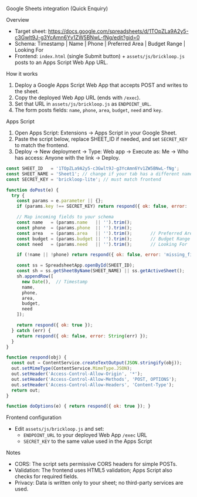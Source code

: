 Google Sheets integration (Quick Enquiry)

Overview
- Target sheet: https://docs.google.com/spreadsheets/d/1TOpZLa9A2y5-c3Gwlt9J-g3YcAmn6Yv1ZW5BNwL-fNg/edit?gid=0
- Schema: Timestamp | Name | Phone | Preferred Area | Budget Range | Looking For
- Frontend: `index.html` (single Submit button) + `assets/js/brickloop.js` posts to an Apps Script Web App URL.

How it works
1) Deploy a Google Apps Script Web App that accepts POST and writes to the sheet.
2) Copy the deployed Web App URL (ends with `/exec`).
3) Set that URL in `assets/js/brickloop.js` as `ENDPOINT_URL`.
4) The form posts fields: `name`, `phone`, `area`, `budget`, `need` and `key`.

Apps Script
1. Open Apps Script: Extensions → Apps Script in your Google Sheet.
2. Paste the script below, replace SHEET_ID if needed, and set `SECRET_KEY` to match the frontend.
3. Deploy → New deployment → Type: Web app → Execute as: Me → Who has access: Anyone with the link → Deploy.

```js
const SHEET_ID   = '1TOpZLa9A2y5-c3Gwlt9J-g3YcAmn6Yv1ZW5BNwL-fNg';
const SHEET_NAME = 'Sheet1'; // change if your tab has a different name
const SECRET_KEY = 'brickloop-lite'; // must match frontend

function doPost(e) {
  try {
    const params = e.parameter || {};
    if (params.key !== SECRET_KEY) return respond({ ok: false, error: 'unauthorized' });

    // Map incoming fields to your schema
    const name   = (params.name   || '').trim();
    const phone  = (params.phone  || '').trim();
    const area   = (params.area   || '').trim();       // Preferred Area
    const budget = (params.budget || '').trim();       // Budget Range
    const need   = (params.need   || '').trim();       // Looking For

    if (!name || !phone) return respond({ ok: false, error: 'missing_fields' });

    const ss = SpreadsheetApp.openById(SHEET_ID);
    const sh = ss.getSheetByName(SHEET_NAME) || ss.getActiveSheet();
    sh.appendRow([
      new Date(),  // Timestamp
      name,
      phone,
      area,
      budget,
      need
    ]);

    return respond({ ok: true });
  } catch (err) {
    return respond({ ok: false, error: String(err) });
  }
}

function respond(obj) {
  const out = ContentService.createTextOutput(JSON.stringify(obj));
  out.setMimeType(ContentService.MimeType.JSON);
  out.setHeader('Access-Control-Allow-Origin', '*');
  out.setHeader('Access-Control-Allow-Methods', 'POST, OPTIONS');
  out.setHeader('Access-Control-Allow-Headers', 'Content-Type');
  return out;
}

function doOptions(e) { return respond({ ok: true }); }
```

Frontend configuration
- Edit `assets/js/brickloop.js` and set:
  - `ENDPOINT_URL` to your deployed Web App `/exec` URL
  - `SECRET_KEY` to the same value used in the Apps Script

Notes
- CORS: The script sets permissive CORS headers for simple POSTs.
- Validation: The frontend uses HTML5 validation; Apps Script also checks for required fields.
- Privacy: Data is written only to your sheet; no third-party services are used.

